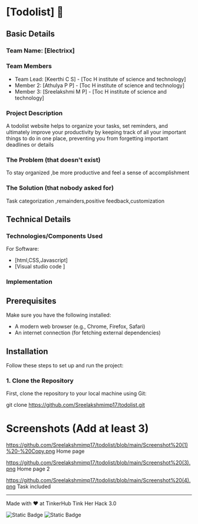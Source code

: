 

# [Todolist] 🎯


## Basic Details
### Team Name: [Electrixx]


### Team Members
- Team Lead: [Keerthi C S] - [Toc H institute of science and technology]
- Member 2: [Athulya P P] - [Toc H institute of science and technology]
- Member 3: [Sreelakshmi M P] - [Toc H institute of science and technology]

### Project Description
A todolist website helps to organize your tasks, set reminders, and ultimately improve your productivity by keeping track of all your important things to do in one place, preventing you from forgetting important deadlines or details

### The Problem (that doesn't exist)
To stay organized ,be more productive and feel a sense of accomplishment

### The Solution (that nobody asked for)
Task categorization ,remainders,positive feedback,customization

## Technical Details
### Technologies/Components Used
For Software:
- [html,CSS,Javascript]
- [Visual studio code ]


### Implementation

## Prerequisites

Make sure you have the following installed:

- A modern web browser (e.g., Chrome, Firefox, Safari)
- An internet connection (for fetching external dependencies)

## Installation

Follow these steps to set up and run the project:

### 1. Clone the Repository

First, clone the repository to your local machine using Git:

git clone https://github.com/Sreelakshmimp17/todolist.git


# Screenshots (Add at least 3)
https://github.com/Sreelakshmimp17/todolist/blob/main/Screenshot%20(1)%20-%20Copy.png
Home page

https://github.com/Sreelakshmimp17/todolist/blob/main/Screenshot%20(3).png
Home page 2

https://github.com/Sreelakshmimp17/todolist/blob/main/Screenshot%20(4).png
Task included



---
Made with ❤️ at TinkerHub Tink Her Hack 3.0

![Static Badge](https://img.shields.io/badge/TinkerHub-24?color=%23000000&link=https%3A%2F%2Fwww.tinkerhub.org%2F)
![Static Badge](https://img.shields.io/badge/UselessProject--24-24?link=https%3A%2F%2Fwww.tinkerhub.org%2Fevents%2FQ2Q1TQKX6Q%2FUseless%2520Projects)



